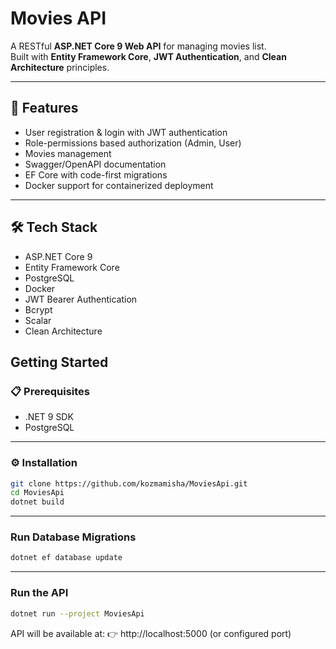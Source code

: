 # Movies API

A RESTful **ASP.NET Core 9 Web API** for managing movies list.  
Built with **Entity Framework Core**, **JWT Authentication**, and **Clean Architecture** principles. 

---

## 🚀 Features
- User registration & login with JWT authentication
- Role-permissions based authorization (Admin, User)
- Movies management
- Swagger/OpenAPI documentation
- EF Core with code-first migrations
- Docker support for containerized deployment

---

## 🛠️ Tech Stack
- ASP.NET Core 9
- Entity Framework Core
- PostgreSQL
- Docker
- JWT Bearer Authentication
- Bcrypt
- Scalar
- Clean Architecture

## Getting Started

### 📋 Prerequisites
- .NET 9 SDK
- PostgreSQL

---

### ⚙️ Installation
```bash
git clone https://github.com/kozmamisha/MoviesApi.git
cd MoviesApi
dotnet build
```

---

### Run Database Migrations
```bash
dotnet ef database update
```

---

### Run the API
```bash
dotnet run --project MoviesApi
```

API will be available at:
👉 http://localhost:5000 (or configured port)
